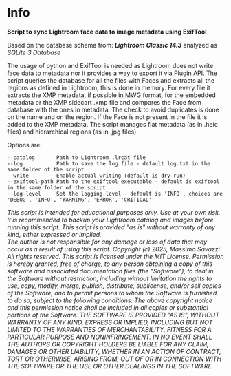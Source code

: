 # Info

  

**Script to sync Lightroom face data to image metadata using ExifTool**

  

Based on the database schema from: ***Lightroom Classic 14.3*** analyzed as *SQLite 3 Database*

  

The usage of python and ExifTool is needed as Lightroom does not write face data to metadata nor it provides a way to export it via Plugin API.
The script queries the database for all the files with Faces and extracts all the regions as defined in Lightroom, this is done in memory. 
For every file it extracts the XMP metadata, if possible in MWG format, for the embedded metadata or the XMP sidecart .xmp file and compares the Face from database with the ones in metadata. The check to avoid duplicates is done on the name and on the region. If the Face is not present in the file it is added to the XMP metadata. The script manages flat metadata (as in .heic files) and hierarchical regions (as in .jpg files).

  

Options are:

    --catalog		Path to Lightroom .lrcat file
    --log			Path to save the log file - default log.txt in the same folder of the script
    --write			Enable actual writing (default is dry-run)
    --exiftool-path	Path to the exiftool executable - default is exiftool in the same folder of the script
    --log-level		Set the logging level - default is 'INFO', choices are 'DEBUG', 'INFO', 'WARNING', 'ERROR', 'CRITICAL'

  
*This script is intended for educational purposes only. Use at your    own risk.
 It is recommended to backup your Lightroom catalog and images before running this script.
 This script is provided "as is" without warranty of any kind, either expressed or implied.       
 The author is not responsible for any damage or loss of data that may occur as a result of using this script.
 Copyright (c) 2025, Massimo Savazzi    
 All rights reserved.
 This script is licensed under the MIT License.
 Permission is hereby granted, free of charge, to any person obtaining a copy of this software and associated documentation files    (the "Software"), to deal in the Software without restriction,    including without limitation the rights to use, copy, modify, merge,    publish, distribute, sublicense, and/or sell copies of the Software,    and to permit persons to whom the Software is furnished to do so,    subject to the following conditions: The above copyright notice and    this permission notice shall be included in all copies or substantial    portions of the Software.
 THE SOFTWARE IS PROVIDED "AS IS", WITHOUT WARRANTY OF ANY KIND, EXPRESS OR IMPLIED, INCLUDING BUT NOT LIMITED TO THE WARRANTIES OF    MERCHANTABILITY, FITNESS FOR A PARTICULAR PURPOSE AND    NONINFRINGEMENT. IN NO EVENT SHALL THE AUTHORS OR COPYRIGHT HOLDERS    BE LIABLE FOR ANY CLAIM, DAMAGES OR OTHER LIABILITY, WHETHER IN AN    ACTION OF CONTRACT, TORT OR OTHERWISE, ARISING FROM, OUT OF OR IN    CONNECTION WITH THE SOFTWARE OR THE USE OR OTHER DEALINGS IN THE    SOFTWARE.* 
